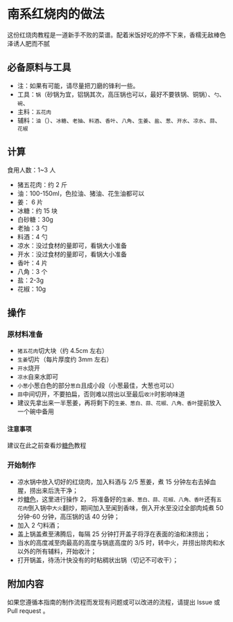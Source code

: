 # 南系红烧肉的做法

这份红烧肉教程是一道新手不败的菜谱。配着米饭好吃的停不下来，香糯无敌棒色泽诱人肥而不腻

## 必备原料与工具

* 注：如果有可能，请尽量把刀磨的锋利一些。
* 工具：`锅`（砂锅为宜，铝锅其次，高压锅也可以，最好不要铁锅、铜锅）、`勺`、`碗`、
* 主料：`五花肉`
* 辅料：`油`（）、`冰糖`、`老抽`、`料酒`、`香叶`、`八角`、`生姜`、`盐`、`葱`、`开水`、`凉水`、`蒜`、`花椒`

## 计算

食用人数：1~3 人

* 猪五花肉：约 2 斤
* 油：100-150ml，色拉油、猪油、花生油都可以
* 姜： 6 片
* 冰糖：约 15 块
* 白砂糖：30g
* 老抽：3 勺
* 料酒：4 勺
* 凉水：没过食材的量即可，看锅大小准备
* 开水：没过食材的量即可，看锅大小准备
* 香叶：4 片
* 八角：3 个
* 盐：2-3g
* 花椒：10g

## 操作

### 原材料准备

* `猪五花肉`切大块（约 4.5cm 左右）
* `生姜`切片（每片厚度约 3mm 左右）
* `开水`烧开
* `凉水`自来水即可
* `小葱`小葱白色的部分`葱白`且成小段（小葱最佳，大葱也可以）
* `蒜`中间切开，不要拍扁，否则难以捞出以至最后`收汁`时影响味道
* 建议先拿出来一半葱姜，再将剩下的`生姜、葱白、蒜、花椒、八角、香叶`提前放入一个碗中备用

#### 注意事项
建议在此之前查看炒[糖色](./../../condiment/糖色.md)教程

### 开始制作
* 凉水锅中放入切好的红烧肉，加入料酒与 2/5 葱姜，煮 15 分钟左右去掉血腥，捞出来后洗干净；
* 炒[糖色](./../../condiment/糖色.md)，这里进行操作 2， 将准备好的`生姜、葱白、蒜、花椒、八角、香叶`还有`五花肉`倒入锅中`大火`翻炒，期间加入至闻到香味，倒入开水至没过全部肉炖煮 50 分钟-60 分钟，高压锅的话 40 分钟；
* 加入 2 勺料酒；
* 盖上锅盖煮至沸腾后，每隔 25 分钟打开盖子将浮在表面的油和沫捞出；
* 当水的高度减至肉最高的高度与锅底高度的 3/5 时，转中火，并捞出除肉和水以外的所有辅料，开始收汁；
* 打开锅盖，待汤汁快没有的时粘稠状出锅（切记不可收干）；

## 附加内容

如果您遵循本指南的制作流程而发现有问题或可以改进的流程，请提出 Issue 或 Pull request 。
